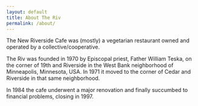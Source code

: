 ```yaml
---
layout: default
title: About The Riv
permalink: /about/
---
```


The New Riverside Cafe was (mostly) a vegetarian restaurant owned and operated by a collective/cooperative.

The Riv was founded in 1970 by Episcopal priest, Father William Teska, on the corner of 19th and Riverside
in the West Bank neighborhood of Minneapolis, Minnesota, USA. In 1971 it moved to the corner of Cedar and Riverside in that same neighborhood.

In 1984 the cafe underwent a major renovation and finally succumbed to financial problems, closing in 1997.